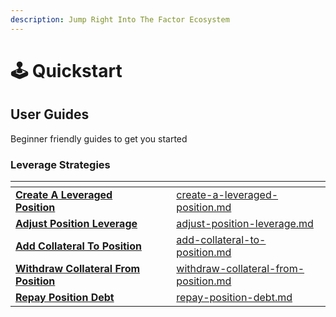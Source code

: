 ```yaml
---
description: Jump Right Into The Factor Ecosystem
---
```


# 🕹️ Quickstart

## User Guides

Beginner friendly guides to get you started

### Leverage Strategies

<table data-view="cards"><thead><tr><th></th><th data-hidden></th><th data-hidden></th><th data-hidden data-card-target data-type="content-ref"></th></tr></thead><tbody><tr><td><a href="../factor-studio/studio-discover/leverage-user-guides/create-a-leveraged-position.md"><strong>Create A Leveraged Position</strong></a></td><td></td><td></td><td><a href="../factor-studio/studio-discover/leverage-user-guides/create-a-leveraged-position.md">create-a-leveraged-position.md</a></td></tr><tr><td><a href="../factor-studio/studio-discover/leverage-user-guides/adjust-position-leverage.md"><strong>Adjust Position Leverage</strong></a></td><td></td><td></td><td><a href="../factor-studio/studio-discover/leverage-user-guides/adjust-position-leverage.md">adjust-position-leverage.md</a></td></tr><tr><td><a href="../factor-studio/studio-discover/leverage-user-guides/add-collateral-to-position.md"><strong>Add Collateral To Position</strong></a></td><td></td><td></td><td><a href="../factor-studio/studio-discover/leverage-user-guides/add-collateral-to-position.md">add-collateral-to-position.md</a></td></tr><tr><td><a href="../factor-studio/studio-discover/leverage-user-guides/withdraw-collateral-from-position.md"><strong>Withdraw Collateral From Position</strong></a></td><td></td><td></td><td><a href="../factor-studio/studio-discover/leverage-user-guides/withdraw-collateral-from-position.md">withdraw-collateral-from-position.md</a></td></tr><tr><td><a href="../factor-studio/studio-discover/leverage-user-guides/repay-position-debt.md"><strong>Repay Position Debt</strong></a></td><td></td><td></td><td><a href="../factor-studio/studio-discover/leverage-user-guides/repay-position-debt.md">repay-position-debt.md</a></td></tr></tbody></table>
